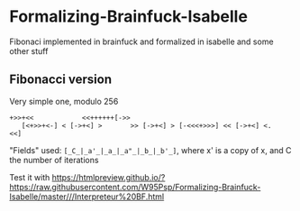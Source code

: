 # Formalizing-Brainfuck-Isabelle
Fibonaci implemented in brainfuck and formalized in isabelle and some other stuff 

## Fibonacci version
Very simple one, modulo 256
```
+>>+<<            <<++++++[->>
   [<+>>+<-] < [->+<] >       >> [->+<] > [-<<<+>>>] << [->+<] <.
<<]
```
"Fields" used: `[_C_|_a'_|_a_|_a"_|_b_|_b'_]`, where x' is a copy of x, and C the number of iterations

Test it with https://htmlpreview.github.io/?https://raw.githubusercontent.com/W95Psp/Formalizing-Brainfuck-Isabelle/master///Interpreteur%20BF.html
